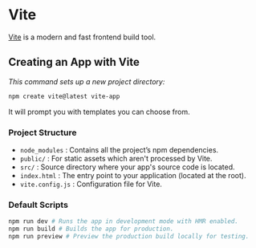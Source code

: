 # Vite

[Vite](https://vitejs.dev/) is a modern and fast frontend build tool.

## Creating an App with Vite

_This command sets up a new project directory:_

```bash
npm create vite@latest vite-app
```

It will prompt you with templates you can choose from.

### Project Structure

- `node_modules` : Contains all the project’s npm dependencies.
- `public/` : For static assets which aren't processed by Vite.
- `src/` : Source directory where your app's source code is located.
- `index.html` : The entry point to your application (located at the root).
- `vite.config.js` : Configuration file for Vite.

### Default Scripts

```bash
npm run dev # Runs the app in development mode with HMR enabled.
npm run build # Builds the app for production.
npm run preview # Preview the production build locally for testing.
```
